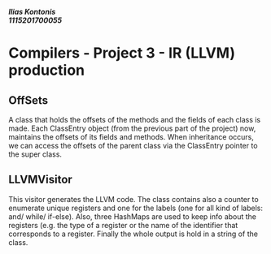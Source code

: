 ***Ilias Kontonis***\
***1115201700055***

# Compilers - Project 3 - IR (LLVM) production 

## OffSets

A class that holds the offsets of the methods and the fields of each class is made.
Each ClassEntry object (from the previous part of the project) now, maintains the offsets
of its fields and methods. When inheritance occurs, we can access the offsets of the parent
class via the ClassEntry pointer to the super class.


## LLVMVisitor

This visitor generates the LLVM code. The class contains also a counter to enumerate unique
registers and one for the labels (one for all kind of labels: and/ while/ if-else). Also,
three HashMaps are used to keep info about the registers (e.g. the type of a register or 
the name of the identifier that corresponds to a register. Finally the whole output is hold in a string
of the class.
